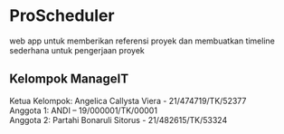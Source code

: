 # ProScheduler  
web app untuk memberikan referensi proyek dan membuatkan timeline sederhana untuk pengerjaan proyek  

## Kelompok ManageIT  
Ketua Kelompok: Angelica Callysta Viera - 21/474719/TK/52377   
Anggota 1: ANDI – 19/000001/TK/00001  
Anggota 2: Partahi Bonaruli Sitorus - 21/482615/TK/53324  
